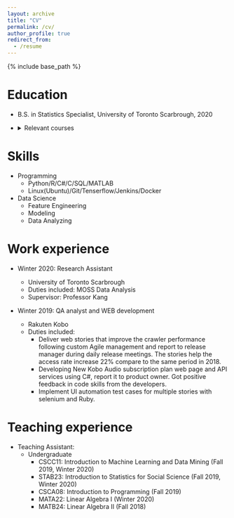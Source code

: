 ```yaml
---
layout: archive
title: "CV"
permalink: /cv/
author_profile: true
redirect_from:
  - /resume
---
```


{% include base_path %}

Education
======
* B.S. in Statistics Specialist, University of Toronto Scarbrough, 2020
* <details>
    <summary>Relevant courses</summary>

    ## Final two year cGPA (3.85)
    1. Statistics
        * Introduction to Probability, Introduction to Statistics, Stochastic Process, Stochastic Inference, Methods of Data Analysis I & II, Data Collection, Design SCI Studies, Advanced Statistical Learning and Data Mining, Time Series.
    2. Computer Science
        * Software engineering, Introduction to Machine Learning and Data Mining, Introduction to Artificial Intelligence, Data Structure, Database, Computational Theory, Numerical Algorithms, Software Tools and Systems Programming, Software Design.
    3. Mathematics
        * Linear Algebra, Discrete Mathematics, Calculus for Mathematical Sciences, Introduction to Combinatorics, Linear Programming and Optimization, Techniques of the Calculus of Multivariables.
  </details>


Skills
======
* Programming
  * Python/R/C#/C/SQL/MATLAB
  * Linux(Ubuntu)/Git/Tenserflow/Jenkins/Docker
* Data Science
  * Feature Engineering
  * Modeling
  * Data Analyzing

Work experience
======
* Winter 2020: Research Assistant
  * University of Toronto Scarbrough
  * Duties included: MOSS Data Analysis
  * Supervisor: Professor Kang

* Winter 2019: QA analyst and WEB development
  * Rakuten Kobo
  * Duties included: 
    * Deliver web stories that improve the crawler performance following custom Agile management and report to release manager during daily release meetings. The stories help the access rate increase 22% compare to the same period in 2018.
    * Developing New Kobo Audio subscription plan web page and API services using C#, report it to product owner. Got positive feedback in code skills from the developers.
    * Implement UI automation test cases for multiple stories with selenium and Ruby.

Teaching experience
======
* Teaching Assistant:
  * Undergraduate
    * CSCC11: Introduction to Machine Learning and Data Mining (Fall 2019, Winter 2020)
    * STAB23: Introduction to Statistics for Social Science (Fall 2019, Winter 2020)
    * CSCA08: Introduction to Programming (Fall 2019)
    * MATA22: Linear Algebra I (Winter 2020)
    * MATB24: Linear Algebra II (Fall 2018)
